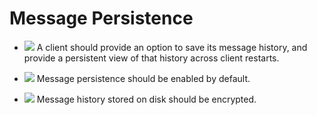 Message Persistence
===================

- ![](/badge/rec.png) A client should provide an option to save its message
  history, and provide a persistent view of that history across client
  restarts.

- ![](/badge/rec.png) Message persistence should be enabled by default.

- ![](/badge/rec.png) Message history stored on disk should be encrypted.
